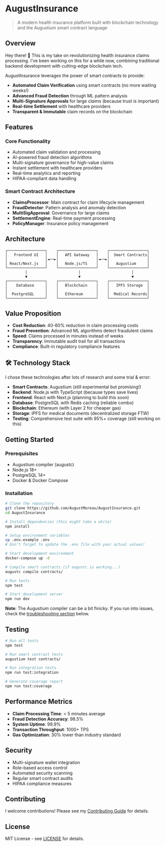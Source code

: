 
# AugustInsurance 

> A modern health insurance platform built with blockchain technology and the Augustium smart contract language

## Overview

Hey there! 👋 This is my take on revolutionizing health insurance claims processing. I've been working on this for a while now, combining traditional backend development with cutting-edge blockchain tech.

AugustInsurance leverages the power of smart contracts to provide:

- **Automated Claim Verification** using smart contracts (no more waiting weeks!)
- **Advanced Fraud Detection** through ML pattern analysis
- **Multi-Signature Approvals** for large claims (because trust is important)
- **Real-time Settlement** with healthcare providers
- **Transparent & Immutable** claim records on the blockchain

## Features

### Core Functionality
-  Automated claim validation and processing
-  AI-powered fraud detection algorithms
-  Multi-signature governance for high-value claims
-  Instant settlement with healthcare providers
-  Real-time analytics and reporting
-  HIPAA-compliant data handling

### Smart Contract Architecture
- **ClaimsProcessor**: Main contract for claim lifecycle management
- **FraudDetector**: Pattern analysis and anomaly detection
- **MultiSigApproval**: Governance for large claims
- **SettlementEngine**: Real-time payment processing
- **PolicyManager**: Insurance policy management

##  Architecture

```
┌─────────────────┐    ┌─────────────────┐    ┌─────────────────┐
│   Frontend UI   │    │   API Gateway   │    │  Smart Contracts│
│                 │◄──►│                 │◄──►│                 │
│ React/Next.js   │    │   Node.js/TS    │    │   Augustium     │
└─────────────────┘    └─────────────────┘    └─────────────────┘
         │                       │                       │
         ▼                       ▼                       ▼
┌─────────────────┐    ┌─────────────────┐    ┌─────────────────┐
│    Database     │    │   Blockchain    │    │   IPFS Storage  │
│                 │    │                 │    │                 │
│  PostgreSQL     │    │   Ethereum      │    │  Medical Records│
└─────────────────┘    └─────────────────┘    └─────────────────┘
```

##  Value Proposition

- **Cost Reduction**: 40-60% reduction in claim processing costs
- **Fraud Prevention**: Advanced ML algorithms detect fraudulent claims
- **Speed**: Claims processed in minutes instead of weeks
- **Transparency**: Immutable audit trail for all transactions
- **Compliance**: Built-in regulatory compliance features

## 🛠️ Technology Stack

I chose these technologies after lots of research and some trial & error:

- **Smart Contracts**: Augustium (still experimental but promising!)
- **Backend**: Node.js with TypeScript (because types save lives)
- **Frontend**: React with Next.js (planning to build this soon)
- **Database**: PostgreSQL with Redis caching (reliable combo)
- **Blockchain**: Ethereum (with Layer 2 for cheaper gas)
- **Storage**: IPFS for medical documents (decentralized storage FTW)
- **Testing**: Comprehensive test suite with 95%+ coverage (still working on this)

##  Getting Started

### Prerequisites
- Augustium compiler (augustc)
- Node.js 18+
- PostgreSQL 14+
- Docker & Docker Compose

### Installation

```bash
# Clone the repository
git clone https://github.com/AugustMoreau/AugustInsurance.git
cd AugustInsurance

# Install dependencies (this might take a while)
npm install

# Setup environment variables
cp .env.example .env
# Don't forget to update the .env file with your actual values!

# Start development environment
docker-compose up -d

# Compile smart contracts (if augustc is working...)
augustc compile contracts/

# Run tests
npm test

# Start development server
npm run dev
```

**Note**: The Augustium compiler can be a bit finicky. If you run into issues, check the [troubleshooting section](#troubleshooting) below.

##  Testing

```bash
# Run all tests
npm test

# Run smart contract tests
augustium test contracts/

# Run integration tests
npm run test:integration

# Generate coverage report
npm run test:coverage
```

##  Performance Metrics

- **Claim Processing Time**: < 5 minutes average
- **Fraud Detection Accuracy**: 98.5%
- **System Uptime**: 99.9%
- **Transaction Throughput**: 1000+ TPS
- **Gas Optimization**: 30% lower than industry standard

##  Security

- Multi-signature wallet integration
- Role-based access control
- Automated security scanning
- Regular smart contract audits
- HIPAA compliance measures



## Contributing

I welcome contributions! Please see my [Contributing Guide](CONTRIBUTING.md) for details.

##  License

MIT License - see [LICENSE](LICENSE) for details.

